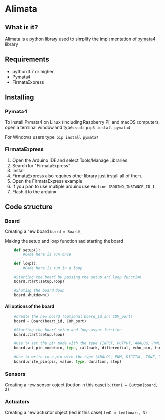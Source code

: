 # Alimata

## What is it?

Alimata is a python library used to simplify the implementation of [pymata4](https://mryslab.github.io/pymata4/) library

## Requirements

- python 3.7 or higher
- Pymata4
- FirmataExpress

## Installing

### Pymata4

To install Pymata4 on Linux (including Raspberry Pi) and macOS computers, open a terminal window and type: `sudo pip3 install pymata4`

For Windows users type: `pip install pymata4`

### FirmataExpress

1. Open the Arduino IDE and select Tools/Manage Libraries
2. Search for "FirmataExpress"
3. Install
4. FirmataExpress also requires other library just install all of them.
5. Open the FirmataExpress example
6. If you plan to use multiple arduino use `#define ARDUINO_INSTANCE_ID 1`
7. Flash it to the arduino

## Code structure

### Board

Creating a new board
`board = Board()`

Making the setup and loop function and starting the board

```python
    def setup():
        #Code here is run once

    def loop():
        #Code here is run in a loop

    #Starting the board by passing the setup and loop function
    board.start(setup,loop)

    #Shuting the board down
    board.shutdown()
```

#### All options of the board

```python
    #Create the new board (optional board_id and COM_port)
    board = Board(board_id, COM_port)

    #Starting the board setup and loop async function
    board.start(setup,loop)

    #Use to set the pin mode with the type (INPUT, OUTPUT, ANALOG, PWM, SONAR)
    board.set_pin_mode(pin, type, callback, differential, echo_pin, timeout, sensor_type, min_pulse, max_pulse)

    #Use to write to a pin with the type (ANALOG, PWM, DIGITAL, TONE, TONE_CONTINUOUS, TONE_STOP, SERVO, STEPPER)
    board.write_pin(pin, value, type, duration, step)
```

### Sensors

Creating a new sensor object (button in this case)
`button1 = Button(board, 2)`

### Actuators

Creating a new actuator object (led in this case)
`led1 = Led(board, 3)`
